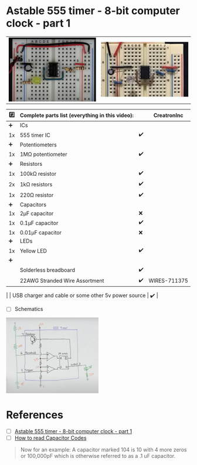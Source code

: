 # Astable 555 timer - 8-bit computer clock - part 1

| | |
|-|-|
| <img src=images/BB_Intro.png width='' height='' > </img> | <img src=images/IMG_0529.png width='' height='' > </img>

| :hash: | Complete parts list (everything in this video): | | CreatronInc |
|-|-|-|-|
| ➕ | ICs                         |
| 1x | 555 timer IC                      | :heavy_check_mark: |
| ➕ | Potentiometers                    |
| 1x | 1MΩ potentiometer                 | :heavy_check_mark: |
| ➕ | Resistors                         |
| 1x | 100kΩ resistor                    | :heavy_check_mark: |
| 2x |   1kΩ resistors                   | :heavy_check_mark: |
| 1x |  220Ω resistor                    | :heavy_check_mark: |
| ➕ | Capacitors                        |
| 1x | 2µF capacitor                     | :x:
| 1x | 0.1µF capacitor                   | :heavy_check_mark: |
| 1x | 0.01µF capacitor                  | :x:
| ➕ | LEDs                              |
| 1x | Yellow LED                        | :heavy_check_mark: |
| ➕ |  |
|    | Solderless breadboard             | :heavy_check_mark: |
|    | 22AWG Stranded Wire Assortment    |  :heavy_check_mark: | WIRES-711375 |


|    | USB charger and cable or some other 5v power source |  :heavy_check_mark: |

- [ ] Schematics

<img src=images/BB_Intro_schematics.png width=50% height=50% > </img>

# References

- [ ] [Astable 555 timer - 8-bit computer clock - part 1](https://youtu.be/kRlSFm519Bo?si=xiqyJRyITyVJ3dw3)
- [ ] [How to read Capacitor Codes](http://www.ece.iit.edu/~ece312/Capcitor%20Value%20Codes.htm)
 > Now for an example: A capacitor marked 104 is 10 with 4 more zeros or 100,000pF which is otherwise referred to as a .1 uF capacitor.
